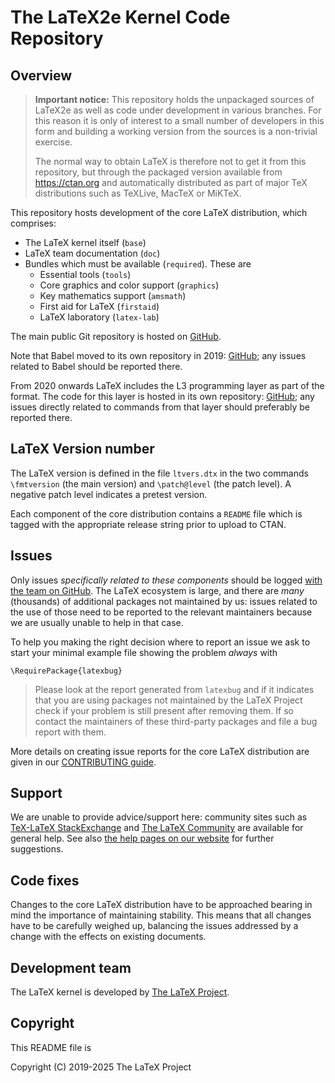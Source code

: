 # The LaTeX2e Kernel Code Repository

## Overview

> **Important notice:** This repository holds the unpackaged sources
> of LaTeX2e as well as code under development in various
> branches. For this reason it is only of interest to a small number
> of developers in this form and building a working version from the
> sources is a non-trivial exercise.
>
> The normal way to obtain LaTeX is therefore not to get it from this
> repository, but through the packaged version available from
> https://ctan.org and automatically distributed as part of major TeX
> distributions such as TeXLive, MacTeX or MiKTeX.


This repository hosts development of the core LaTeX distribution, which
comprises:

- The LaTeX kernel itself (`base`)
- LaTeX team documentation (`doc`)
- Bundles which must be available (`required`). These are
  - Essential tools (`tools`)
  - Core graphics and color support (`graphics`)
  - Key mathematics support (`amsmath`)
  - First aid for LaTeX  (`firstaid`) 
  - LaTeX laboratory (`latex-lab`)

The main public Git repository is hosted on
[GitHub](https://github.com/latex3/latex2e).

Note that Babel moved to its own repository in 2019:
[GitHub](https://github.com/latex3/babel); any issues related to Babel should
be reported there.

From 2020 onwards LaTeX includes the L3 programming layer as
part of the format. The code for this layer is hosted in its own
repository: [GitHub](https://github.com/latex3/latex3); any issues
directly related to commands from that layer should preferably be
reported there.


## LaTeX Version number

The LaTeX version is defined in the file `ltvers.dtx` in the two commands
`\fmtversion`  (the main version) and `\patch@level` (the patch level).
A negative patch level indicates a pretest version.

Each component of the core distribution contains a `README` file which
is tagged with the appropriate release string prior to upload to CTAN.

## Issues

Only issues *specifically related to these components* should be logged [with
the team on GitHub](https://github.com/latex3/latex2e/issues). The LaTeX
ecosystem is large, and there are *many* (thousands) of additional packages not
maintained by us: issues related to the use of those need to be reported to the
relevant maintainers because we are usually unable to help in that case.

To help you making the right decision where to report an issue we ask to start
your minimal example file showing the problem *always* with

    \RequirePackage{latexbug}

> Please look at the report generated from `latexbug` and if it
> indicates that you are using packages not maintained by the LaTeX
> Project check if your problem is still present after removing
> them. If so contact the maintainers of these third-party packages
> and file a bug report with them.

More details on creating issue reports for the core LaTeX distribution
are given in our [CONTRIBUTING guide](CONTRIBUTING.md).

## Support

We are unable to provide advice/support here: community sites such as
[TeX-LaTeX StackExchange](http://tex.stackexchange.com) and [The LaTeX
Community](http://latex-community.org) are available for general help. See also
[the help pages on our website](https://www.latex-project.org/help) for further
suggestions.

## Code fixes

Changes to the core LaTeX distribution have to be approached bearing in mind
the importance of maintaining stability. This means that all changes have to be
carefully weighed up, balancing the issues addressed by a change with
the effects on existing documents.

## Development team

The LaTeX kernel is developed by [The LaTeX Project](https://latex-project.org).

## Copyright

This README file is

Copyright (C) 2019-2025 The LaTeX Project
